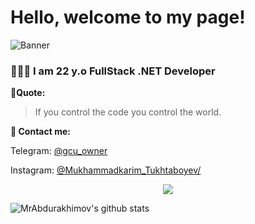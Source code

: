 # Hello, welcome to my page!
![Banner](https://raw.githubusercontent.com/MrTukhtaboyev/MrTukhtaboyev/main/code.png)

### 👨🏻‍💻 I am 22 y.o FullStack .NET Developer

**🖤Quote:**
>If you control the code you control the world.

**📧 Contact me:**
 
Telegram: [@gcu_owner](https://t.me/gcu_owner)

Instagram: [@Mukhammadkarim_Tukhtaboyev/](https://www.instagram.com/mukhammadkarim_tukhtaboyev/)


<p align="center"><img src="https://raw.githubusercontent.com/arcticicestudio/nord-docs/develop/assets/images/nord/repository-footer-separator.svg?sanitize=true" /></p>

![MrAbdurakhimov's github stats](https://github-readme-stats.vercel.app/api?username=MrTukhtaboyev&show_icons=true&theme=react)
